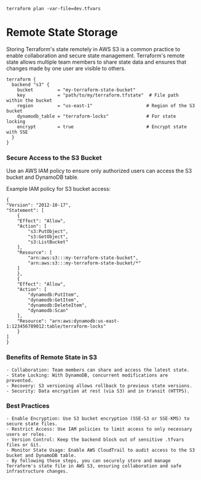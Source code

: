     terraform plan -var-file=dev.tfvars

# Remote State Storage

Storing Terraform's state remotely in AWS S3 is a common practice to enable collaboration and secure state management. Terraform's remote state allows multiple team members to share state data and ensures that changes made by one user are visible to others.

```
terraform {
  backend "s3" {
    bucket         = "my-terraform-state-bucket"
    key            = "path/to/my/terraform.tfstate"  # File path within the bucket
    region         = "us-east-1"                    # Region of the S3 bucket
    dynamodb_table = "terraform-locks"              # For state locking
    encrypt        = true                           # Encrypt state with SSE
  }
}
```


### Secure Access to the S3 Bucket
Use an AWS IAM policy to ensure only authorized users can access the S3 bucket and DynamoDB table.

Example IAM policy for S3 bucket access:

    {
    "Version": "2012-10-17",
    "Statement": [
        {
        "Effect": "Allow",
        "Action": [
            "s3:PutObject",
            "s3:GetObject",
            "s3:ListBucket"
        ],
        "Resource": [
            "arn:aws:s3:::my-terraform-state-bucket",
            "arn:aws:s3:::my-terraform-state-bucket/*"
        ]
        },
        {
        "Effect": "Allow",
        "Action": [
            "dynamodb:PutItem",
            "dynamodb:GetItem",
            "dynamodb:DeleteItem",
            "dynamodb:Scan"
        ],
        "Resource": "arn:aws:dynamodb:us-east-1:123456789012:table/terraform-locks"
        }
    ]
    }
### Benefits of Remote State in S3
    - Collaboration: Team members can share and access the latest state.
    - State Locking: With DynamoDB, concurrent modifications are prevented.
    - Recovery: S3 versioning allows rollback to previous state versions.
    - Security: Data encryption at rest (via S3) and in transit (HTTPS).

### Best Practices
    - Enable Encryption: Use S3 bucket encryption (SSE-S3 or SSE-KMS) to secure state files.
    - Restrict Access: Use IAM policies to limit access to only necessary users or roles.
    - Version Control: Keep the backend block out of sensitive .tfvars files or Git.
    - Monitor State Usage: Enable AWS CloudTrail to audit access to the S3 bucket and DynamoDB table.
    - By following these steps, you can securely store and manage Terraform's state file in AWS S3, ensuring collaboration and safe infrastructure changes.